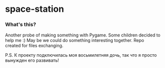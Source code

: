 # space-station

### What's this?

Another probe of making something with Pygame.
Some children decided to help me :)
May be we could do something interesting together.
Repo created for files exchanging.

P.S. К проекту подключилась моя восьмилетняя дочь, так что я просто вынужден его развивать!